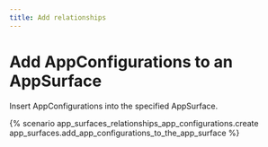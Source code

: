 ```yaml
---
title: Add relationships
---
```


# Add AppConfigurations to an AppSurface

Insert AppConfigurations into the specified AppSurface.

{% scenario app_surfaces_relationships_app_configurations.create app_surfaces.add_app_configurations_to_the_app_surface %}
